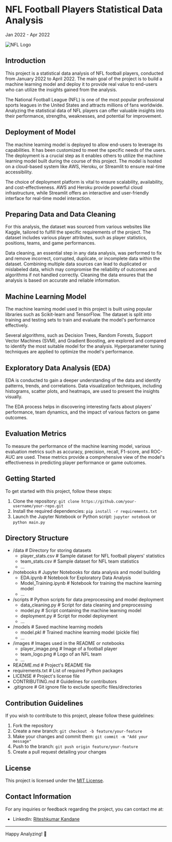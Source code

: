 # NFL Football Players Statistical Data Analysis

Jan 2022 - Apr 2022

![NFL Logo](path/to/your/logo.png) <!-- Replace 'path/to/your/logo.png' with the actual path to your project's logo/image -->

## Introduction

This project is a statistical data analysis of NFL football players, conducted from January 2022 to April 2022. The main goal of the project is to build a machine learning model and deploy it to provide real value to end-users who can utilize the insights gained from the analysis.

The National Football League (NFL) is one of the most popular professional sports leagues in the United States and attracts millions of fans worldwide. Analyzing the statistical data of NFL players can offer valuable insights into their performance, strengths, weaknesses, and potential for improvement.

## Deployment of Model

The machine learning model is deployed to allow end-users to leverage its capabilities. It has been customized to meet the specific needs of the users. The deployment is a crucial step as it enables others to utilize the machine learning model built during the course of this project. The model is hosted on a cloud-based system like AWS, Heroku, or Streamlit to ensure real-time accessibility.

The choice of deployment platform is vital to ensure scalability, availability, and cost-effectiveness. AWS and Heroku provide powerful cloud infrastructure, while Streamlit offers an interactive and user-friendly interface for real-time model interaction.

## Preparing Data and Data Cleaning

For this analysis, the dataset was sourced from various websites like Kaggle, tailored to fulfill the specific requirements of the project. The dataset includes various player attributes, such as player statistics, positions, teams, and game performances.

Data cleaning, an essential step in any data analysis, was performed to fix and remove incorrect, corrupted, duplicate, or incomplete data within the dataset. Combining multiple data sources can lead to duplicated or mislabeled data, which may compromise the reliability of outcomes and algorithms if not handled correctly. Cleaning the data ensures that the analysis is based on accurate and reliable information.

## Machine Learning Model

The machine learning model used in this project is built using popular libraries such as Scikit-learn and TensorFlow. The dataset is split into training and testing sets to train and evaluate the model's performance effectively.

Several algorithms, such as Decision Trees, Random Forests, Support Vector Machines (SVM), and Gradient Boosting, are explored and compared to identify the most suitable model for the analysis. Hyperparameter tuning techniques are applied to optimize the model's performance.

## Exploratory Data Analysis (EDA)

EDA is conducted to gain a deeper understanding of the data and identify patterns, trends, and correlations. Data visualization techniques, including histograms, scatter plots, and heatmaps, are used to present the insights visually.

The EDA process helps in discovering interesting facts about players' performance, team dynamics, and the impact of various factors on game outcomes.

## Evaluation Metrics

To measure the performance of the machine learning model, various evaluation metrics such as accuracy, precision, recall, F1-score, and ROC-AUC are used. These metrics provide a comprehensive view of the model's effectiveness in predicting player performance or game outcomes.

## Getting Started

To get started with this project, follow these steps:

1. Clone the repository: `git clone https://github.com/your-username/your-repo.git`
2. Install the required dependencies: `pip install -r requirements.txt`
3. Launch the Jupyter Notebook or Python script: `jupyter notebook` or `python main.py`

## Directory Structure
- /data               # Directory for storing datasets
    - player_stats.csv # Sample dataset for NFL football players' statistics
    - team_stats.csv   # Sample dataset for NFL team statistics
    - ...
- /notebooks          # Jupyter Notebooks for data analysis and model building
    - EDA.ipynb        # Notebook for Exploratory Data Analysis
    - Model_Training.ipynb  # Notebook for training the machine learning model
    - ...
- /scripts            # Python scripts for data preprocessing and model deployment
    - data_cleaning.py # Script for data cleaning and preprocessing
    - model.py         # Script containing the machine learning model
    - deployment.py    # Script for model deployment
    - ...
- /models             # Saved machine learning models
    - model.pkl        # Trained machine learning model (pickle file)
    - ...
- /images             # Images used in the README or notebooks
    - player_image.png # Image of a football player
    - team_logo.png    # Logo of an NFL team
    - ...
- README.md           # Project's README file
- requirements.txt    # List of required Python packages
- LICENSE             # Project's license file
- CONTRIBUTING.md     # Guidelines for contributors
- .gitignore          # Git ignore file to exclude specific files/directories


## Contribution Guidelines

If you wish to contribute to this project, please follow these guidelines:

1. Fork the repository
2. Create a new branch: `git checkout -b feature/your-feature`
3. Make your changes and commit them: `git commit -m "Add your message"`
4. Push to the branch: `git push origin feature/your-feature`
5. Create a pull request detailing your changes

## License

This project is licensed under the [MIT License](LICENSE).

## Contact Information

For any inquiries or feedback regarding the project, you can contact me at:


- LinkedIn: [Riteshkumar Kandane](https://www.linkedin.com/in/dkteriteshkumarkandane/)

---

Happy Analyzing! 🏈
